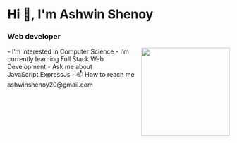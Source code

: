 <h1 align="left">Hi 👋, I'm Ashwin Shenoy</h1>
<h3 align="left">Web developer</h3>
<p><img align="right" src="https://png.pngtree.com/png-vector/20200618/ourlarge/pngtree-young-people-work-and-study-from-home-in-flat-style-png-image_2256889.jpg" height="200rem" /></p>
- I’m interested in Computer Science
 -  I’m currently learning Full Stack Web Development
  - Ask me about JavaScript,ExpressJs
- 📫 How to reach me ashwinshenoy20@gmail.com

<!---
ashw1nshenoy/ashw1nshenoy is a ✨ special ✨ repository because its `README.md` (this file) appears on your GitHub profile.
You can click the Preview link to take a look at your changes.
--->
